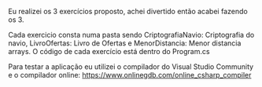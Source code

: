 Eu realizei os 3 exercícios proposto, achei divertido então acabei fazendo os 3.

Cada exercicio consta numa pasta sendo CriptografiaNavio: Criptografia do navio, LivroOfertas: Livro de Ofertas e MenorDistancia: Menor distancia arrays.
O código de cada exercício está dentro do Program.cs

Para testar a aplicação eu utilizei o compilador do Visual Studio Community e o compilador online: https://www.onlinegdb.com/online_csharp_compiler
